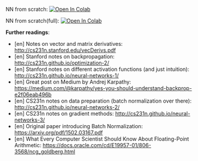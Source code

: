 NN from scratch:
[![Open In Colab](https://colab.research.google.com/assets/colab-badge.svg)](https://colab.research.google.com/github/blnglishPlease/ML-and-DL/blob/main/materials/week07_intro_to_DL/week07_nn_from_scratch_practice_edition.ipynb)

NN from scratch(full):
[![Open In Colab](https://colab.research.google.com/assets/colab-badge.svg)](https://colab.research.google.com/github/blnglishPlease/ML-and-DL/blob/main/materials/week07_intro_to_DL/week07_nn_from_scratch.ipynb)

**Further readings**:

- [en] Notes on vector and matrix derivatives:
  http://cs231n.stanford.edu/vecDerivs.pdf
- [en] Stanford notes on backpropagation:
  http://cs231n.github.io/optimization-2/
- [en] Stanford notes on different activation functions (and just intuition):
  http://cs231n.github.io/neural-networks-1/
- [en] Great post on Medium by Andrej Karpathy:
  https://medium.com/@karpathy/yes-you-should-understand-backprop-e2f06eab496b
- [en] CS231n notes on data preparation (batch normalization over there):
  http://cs231n.github.io/neural-networks-2/
- [en] CS231n notes on gradient methods:
  http://cs231n.github.io/neural-networks-3/
- [en] Original paper introducing Batch Normalization:
  https://arxiv.org/pdf/1502.03167.pdf
- [en] What Every Computer Scientist Should Know About Floating-Point
  Arithmetic: https://docs.oracle.com/cd/E19957-01/806-3568/ncg_goldberg.html
